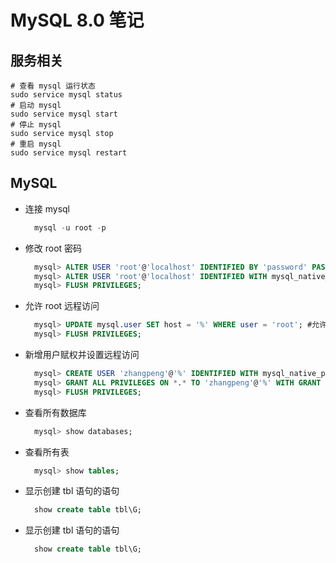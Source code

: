 # MySQL 8.0 笔记

## 服务相关

```text
# 查看 mysql 运行状态
sudo service mysql status
# 启动 mysql
sudo service mysql start
# 停止 mysql
sudo service mysql stop
# 重启 mysql
sudo service mysql restart
```

## MySQL

* 连接 mysql

  ```sql
    mysql -u root -p
  ```

* 修改 root 密码

  ```sql
    mysql> ALTER USER 'root'@'localhost' IDENTIFIED BY 'password' PASSWORD EXPIRE NEVER; #修改加密规则
    mysql> ALTER USER 'root'@'localhost' IDENTIFIED WITH mysql_native_password BY '新密码'; #使用mysql_native_password重新修改密码
    mysql> FLUSH PRIVILEGES;
  ```

* 允许 root 远程访问

  ```sql
    mysql> UPDATE mysql.user SET host = '%' WHERE user = 'root'; #允许远程访问
    mysql> FLUSH PRIVILEGES;
  ```

* 新增用户赋权并设置远程访问

  ```sql
    mysql> CREATE USER 'zhangpeng'@'%' IDENTIFIED WITH mysql_native_password BY 'password';
    mysql> GRANT ALL PRIVILEGES ON *.* TO 'zhangpeng'@'%' WITH GRANT OPTION;
    mysql> FLUSH PRIVILEGES;
  ```

* 查看所有数据库

  ```sql
    mysql> show databases;
  ```

* 查看所有表

  ```sql
    mysql> show tables;
  ```

* 显示创建 tbl 语句的语句

  ```sql
    show create table tbl\G;
  ```

* 显示创建 tbl 语句的语句

  ```sql
    show create table tbl\G;
  ```

